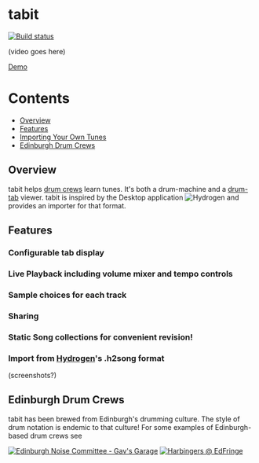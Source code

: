 # tabit

[![Build status](https://github.com/andrew-murray/tabit/actions/workflows/build.yml/badge.svg)](https://github.com/andrew-murray/tabit/actions/workflows/build.yml)


(video goes here)

[Demo](https://andrew-murray.github.io/tabit/example)

# Contents

- [Overview](#overview)
- [Features](#features)
- [Importing Your Own Tunes](#importing-your-own-tunes)
- [Edinburgh Drum Crews](#edinburg-drum-crews)

## Overview

tabit helps [drum crews](#edinburgh-drum-crews) learn tunes. It's both a drum-machine and a [drum-tab](https://en.wikipedia.org/wiki/Drum_tablature) viewer.
tabit is inspired by the Desktop application ![Hydrogen](http://hydrogen-music.org/) and provides an importer for that format.

## Features

### Configurable tab display
### Live Playback including volume mixer and tempo controls
### Sample choices for each track
### Sharing
### Static Song collections for convenient revision!
### Import from [Hydrogen](http://hydrogen-music.org/)'s .h2song format

(screenshots?)

## Edinburgh Drum Crews

tabit has been brewed from Edinburgh's drumming culture. The style of drum notation is endemic to that culture!
For some examples of Edinburgh-based drum crews see


[![Edinburgh Noise Committee - Gav's Garage](https://img.youtube.com/vi/9buZVu5njfc/0.jpg)](https://www.youtube.com/watch?v=9buZVu5njfc)
[![Harbingers @ EdFringe](https://img.youtube.com/vi/IPlI2tMo1vo/0.jpg)](https://www.youtube.com/watch?v=IPlI2tMo1vo)